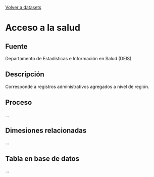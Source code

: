 [Volver a datasets](../datasets.md)

# Acceso a la salud

## Fuente

Departamento de Estadísticas e Información en Salud (DEIS)

## Descripción

Corresponde a registros administrativos agregados a nivel de región.

## Proceso
...

## Dimesiones relacionadas
...

## Tabla en base de datos
...


